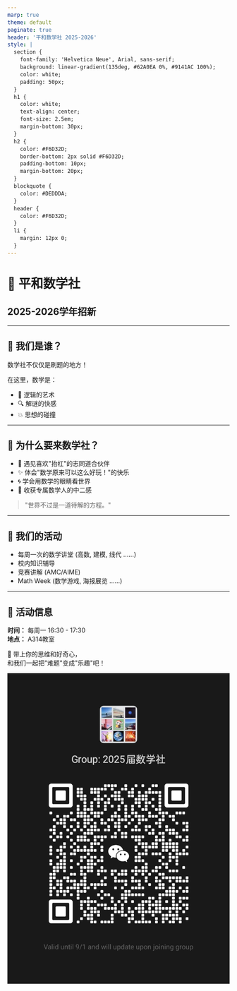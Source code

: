 ```yaml
---
marp: true
theme: default
paginate: true
header: '平和数学社 2025-2026'
style: |
  section {
    font-family: 'Helvetica Neue', Arial, sans-serif;
    background: linear-gradient(135deg, #62A0EA 0%, #9141AC 100%);
    color: white;
    padding: 50px;
  }
  h1 {
    color: white;
    text-align: center;
    font-size: 2.5em;
    margin-bottom: 30px;
  }
  h2 {
    color: #F6D32D;
    border-bottom: 2px solid #F6D32D;
    padding-bottom: 10px;
    margin-bottom: 20px;
  }
  blockquote {
    color: #DEDDDA;
  }
  header {
    color: #F6D32D;
  }
  li {
    margin: 12px 0;
  }
---
```

<!--_header: ""-->

# 🧮 平和数学社

## 2025-2026学年招新

---

## 🌟 我们是谁？

数学社不仅仅是刷题的地方！

在这里，数学是：
- 🎨 逻辑的艺术
- 🔍 解谜的快感  
- 💥 思想的碰撞

---

## 🌈 为什么要来数学社？

- 🤝 遇见喜欢"抬杠"的志同道合伙伴
- ✨ 体会"数学原来可以这么好玩！"的快乐
- 🌀 学会用数学的眼睛看世界
- 🎯 收获专属数学人的中二感

> "世界不过是一道待解的方程。"

---

## 📅 我们的活动

- 每周一次的数学讲堂 (高数, 建模, 线代 ......)
- 校内知识辅导
- 竞赛讲解 (AMC/AIME)
- Math Week (数学游戏, 海报展览 ......)

---

## 📍 活动信息

**时间：** 每周一 16:30 - 17:30  
**地点：** A314教室

🧠 带上你的思维和好奇心，  
和我们一起把"难题"变成"乐趣"吧！

![bg right:40% height:90%](images/QR-code.png)

<!--
---

# 🧮 2025-2026

## 来平和数学社
## 一起解锁数学的无限可能！

✨ **期待你的加入！** ✨
-->
